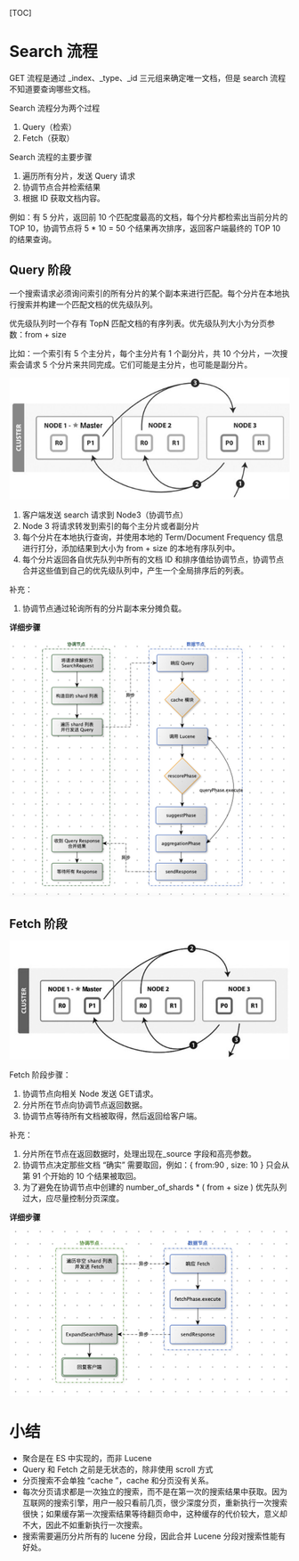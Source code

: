 [TOC]

# Search 流程

GET 流程是通过 _index、_type、_id 三元组来确定唯一文档，但是 search 流程不知道要查询哪些文档。

Search 流程分为两个过程

1. Query（检索）
2. Fetch（获取）



Search 流程的主要步骤

1. 遍历所有分片，发送 Query 请求
2. 协调节点合并检索结果
3. 根据 ID 获取文档内容。

例如：有 5 分片，返回前 10 个匹配度最高的文档，每个分片都检索出当前分片的 TOP 10，协调节点将 5 * 10 = 50 个结果再次排序，返回客户端最终的 TOP 10 的结果查询。



## Query 阶段

一个搜索请求必须询问索引的所有分片的某个副本来进行匹配。每个分片在本地执行搜索并构建一个匹配文档的优先级队列。

优先级队列时一个存有 TopN 匹配文档的有序列表。优先级队列大小为分页参数：from + size

比如：一个索引有 5 个主分片，每个主分片有 1 个副分片，共 10 个分片，一次搜索会请求 5 个分片来共同完成。它们可能是主分片，也可能是副分片。









![](images/screenshot-20211122-205205.png)

1. 客户端发送 search 请求到 Node3（协调节点）
2. Node 3 将请求转发到索引的每个主分片或者副分片
3. 每个分片在本地执行查询，并使用本地的 Term/Document Frequency 信息进行打分，添加结果到大小为 from + size 的本地有序队列中。
4. 每个分片返回各自优先队列中所有的文档 ID 和排序值给协调节点，协调节点合并这些值到自己的优先级队列中，产生一个全局排序后的列表。



补充：

1. 协调节点通过轮询所有的分片副本来分摊负载。



**详细步骤**

![](images/screenshot-20211121-204742.png)



## Fetch 阶段

![](images/screenshot-20211122-210023.png)

Fetch 阶段步骤：

1. 协调节点向相关 Node 发送 GET请求。
2. 分片所在节点向协调节点返回数据。
3. 协调节点等待所有文档被取得，然后返回给客户端。



补充：

1. 分片所在节点在返回数据时，处理出现在_source 字段和高亮参数。
2. 协调节点决定那些文档 “确实” 需要取回，例如：{ from:90 , size: 10 } 只会从第 91 个开始的 10 个结果被取回。
3. 为了避免在协调节点中创建的 number_of_shards * ( from + size ) 优先队列过大，应尽量控制分页深度。





**详细步骤**

![](images/screenshot-20211121-204843.png)

# 小结

- 聚合是在 ES 中实现的，而非 Lucene
- Query 和 Fetch 之前是无状态的，除非使用 scroll 方式
- 分页搜索不会单独 “cache ”，cache 和分页没有关系。
- 每次分页请求都是一次独立的搜索，而不是在第一次的搜索结果中获取。因为互联网的搜索引擎，用户一般只看前几页，很少深度分页，重新执行一次搜索很快；如果缓存第一次搜索结果等待翻页命中，这种缓存的代价较大，意义却不大，因此不如重新执行一次搜索。
- 搜索需要遍历分片所有的 lucene 分段，因此合并 Lucene 分段对搜索性能有好处。

